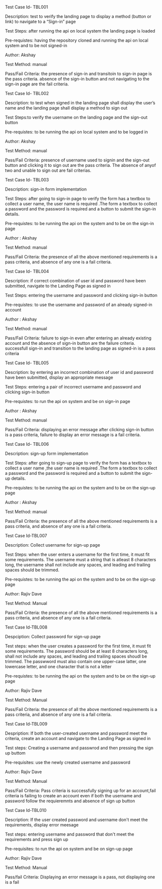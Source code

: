 Test Case Id- TBL001

Description: test to verify the landing page to display a method (button or link) to navigate to a “Sign-in” page

Test Steps: after running the api on local system the landing page is loaded 

Pre-requistes: having the repository cloned and running the api on local system and to be not signed-in

Author: Akshay

Test Method: manual

Pass/Fail Criteria: the presence of sign-in and transitoin to sign-in page is the pass criteria. absence of the sign-in button  and not navigating to the sign-in page are the fail criteria.



Test Case Id- TBL002

Description: to test when signed in the landing page shall display the user’s name and the landing page shall display a method to sign out

Test Steps:to verify the username on the landing page and the sign-out button

Pre-requistes: to be running the api on local system and to be logged in

Author: Akshay

Test Method: manual

Pass/Fail Criteria: presence of username used to signin and the sign-out button and clicking it to sign out are the pass criteria. The absence of anyof two and unable to sign out are fail criterias.


Test Case Id- TBL003

Description: sign-in form implementation

Test Steps: after going to sign-in page to verify the form has a textbox to collect a user name, the user name is required .The form a textbox to collect a password and the 
password is required and a button to submit the sign-in details.

Pre-requistes: to be running the api on the system and to be on the sign-in page

Author : Akshay

Test Method: manual 

Pass/Fail Criteria: the presence of all the above mentioned requirements is a pass criteria, and absence of any one is a fail criteria.


Test Case Id- TBL004

Description: if correct combination of user id and password have been submitted, navigate to the Landing Page as signed in

Test Steps: entering the username and password and clicking sign-in button 

Pre-requistes: to use the username and password of an already signed-in account

Author : Akshay

Test Method: manual

Pass/Fail Criteria: failure to sign-in even after entering an already existing account and the absence of sign-in button are the failure criteria. successfull sign-in and transition to the landing page as signed-in is a pass criteria


Test Case Id- TBL005

Description: by entering an incorrect combination of user id and password have been submitted, display an appropriate message

Test Steps: entering a pair of incorrect username and password and clicking sign-in button 

Pre-requistes: to run the api on system and be on sign-in page

Author : Akshay

Test Method: manual

Pass/Fail Criteria: displaying an error message after clicking sign-in button is a pass criteria, failure to display an error message is a fail criteria.


Test Case Id- TBL006

Description: sign-up form implementation

Test Steps: after going to sign-up page to verify the form has a textbox to collect a user name ,the user name is required .The form a textbox to collect a password and the 
password is required and a button to submit the sign-up details.

Pre-requistes: to be running the api on the system and to be on the sign-up page

Author : Akshay

Test Method: manual 

Pass/Fail Criteria: the presence of all the above mentioned requirements is a pass criteria, and absence of any one is a fail criteria.


Test Case Id-TBL007

Description: Collect username for sign-up page

Test Steps: when the user enters a username for the first time, it must fit some requirements. The username must a string that is atleast 8 characters long, the username shall not include any spaces, and leading and trailing spaces should be trimmed.

Pre-requistes: to be running the api on the system and to be on the sign-up page

Author: Rajiv Dave

Test Method: Manual

Pass/Fail Criteria: the presence of all the above mentioned requirements is a pass criteria, and absence of any one is a fail criteria.


Test Case Id-TBL008

Despciption: Collect password for sign-up page

Test steps: when the user creates a password for the first time, it must fit some requirements. The password should be at least 8 characters long, shall not include any spaces, and leading and trailing spaces shoudl be trimmed. The passwword must also contain one upper-case latter, one lowercase letter, and one character that is not a letter

Pre-requistes: to be running the api on the system and to be on the sign-up page

Author: Rajiv Dave

Test Method: Manual

Pass/Fail Criteria: the presence of all the above mentioned requirements is a pass criteria, and absence of any one is a fail criteria.


Test Case Id-TBL009

Despription: If both the user-created username and password meet the criteria, create an account and navigate to the Landing Page as signed in

Test steps: Creating a username and passwrod and then pressing the sign up buttom

Pre-requisites: use the newly created username and password

Author: Rajiv Dave

Test Method: Manual 

Pass/Fail Criteria: Pass criteria is successfully signing up for an account,fail criteria is failing to create an account even if both the username and password follow the requieremnts and absence of sign up button


Test Case Id-TBL010

Description: If the user created password and username don't meet the requirements, display error meesage

Test steps: entering username and password that don't meet the requirements and press sign up

Pre-requisites: to run the api on system and be on sign-up page

Author: Rajiv Dave

Test Method: Manual

Pass/fail Criteria: Displaying an error message is a pass, not displaying one is a fail






